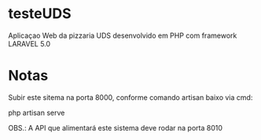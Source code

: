 # testeUDS

Aplicaçao Web da pizzaria UDS desenvolvido em PHP com framework LARAVEL 5.0

# Notas

Subir este sitema na porta 8000, conforme comando artisan baixo via cmd:

php artisan serve 

OBS.: A API que alimentará este sistema deve rodar na porta 8010

